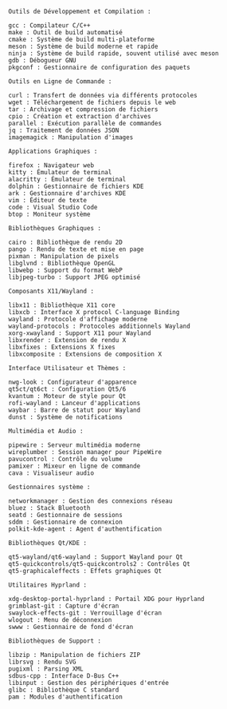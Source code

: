 
    Outils de Développement et Compilation :

    gcc : Compilateur C/C++
    make : Outil de build automatisé
    cmake : Système de build multi-plateforme
    meson : Système de build moderne et rapide
    ninja : Système de build rapide, souvent utilisé avec meson
    gdb : Débogueur GNU
    pkgconf : Gestionnaire de configuration des paquets

    Outils en Ligne de Commande :

    curl : Transfert de données via différents protocoles
    wget : Téléchargement de fichiers depuis le web
    tar : Archivage et compression de fichiers
    cpio : Création et extraction d'archives
    parallel : Exécution parallèle de commandes
    jq : Traitement de données JSON
    imagemagick : Manipulation d'images

    Applications Graphiques :

    firefox : Navigateur web
    kitty : Émulateur de terminal
    alacritty : Émulateur de terminal
    dolphin : Gestionnaire de fichiers KDE
    ark : Gestionnaire d'archives KDE
    vim : Éditeur de texte
    code : Visual Studio Code
    btop : Moniteur système

    Bibliothèques Graphiques :

    cairo : Bibliothèque de rendu 2D
    pango : Rendu de texte et mise en page
    pixman : Manipulation de pixels
    libglvnd : Bibliothèque OpenGL
    libwebp : Support du format WebP
    libjpeg-turbo : Support JPEG optimisé

    Composants X11/Wayland :

    libx11 : Bibliothèque X11 core
    libxcb : Interface X protocol C-language Binding
    wayland : Protocole d'affichage moderne
    wayland-protocols : Protocoles additionnels Wayland
    xorg-xwayland : Support X11 pour Wayland
    libxrender : Extension de rendu X
    libxfixes : Extensions X fixes
    libxcomposite : Extensions de composition X

    Interface Utilisateur et Thèmes :

    nwg-look : Configurateur d'apparence
    qt5ct/qt6ct : Configuration Qt5/6
    kvantum : Moteur de style pour Qt
    rofi-wayland : Lanceur d'applications
    waybar : Barre de statut pour Wayland
    dunst : Système de notifications

    Multimédia et Audio :

    pipewire : Serveur multimédia moderne
    wireplumber : Session manager pour PipeWire
    pavucontrol : Contrôle du volume
    pamixer : Mixeur en ligne de commande
    cava : Visualiseur audio

    Gestionnaires système :

    networkmanager : Gestion des connexions réseau
    bluez : Stack Bluetooth
    seatd : Gestionnaire de sessions
    sddm : Gestionnaire de connexion
    polkit-kde-agent : Agent d'authentification

    Bibliothèques Qt/KDE :

    qt5-wayland/qt6-wayland : Support Wayland pour Qt
    qt5-quickcontrols/qt5-quickcontrols2 : Contrôles Qt
    qt5-graphicaleffects : Effets graphiques Qt

    Utilitaires Hyprland :

    xdg-desktop-portal-hyprland : Portail XDG pour Hyprland
    grimblast-git : Capture d'écran
    swaylock-effects-git : Verrouillage d'écran
    wlogout : Menu de déconnexion
    swww : Gestionnaire de fond d'écran

    Bibliothèques de Support :

    libzip : Manipulation de fichiers ZIP
    librsvg : Rendu SVG
    pugixml : Parsing XML
    sdbus-cpp : Interface D-Bus C++
    libinput : Gestion des périphériques d'entrée
    glibc : Bibliothèque C standard
    pam : Modules d'authentification


